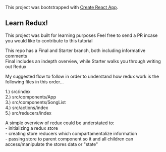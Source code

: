 This project was bootstrapped with [Create React App](https://github.com/facebook/create-react-app).

## Learn Redux!

This project was built for learning purposes
Feel free to send a PR incase you would like to contribute to this tutorial

This repo has a Final and Starter branch, both including informative comments
<br />
    Final includes an indepth overview, while Starter walks you through writing out Redux

My suggested flow to follow in order to understand how redux work is the following files in this order...

1.) src/index
<br />
2.) src/components/App
<br />
3.) src/components/SongList
<br />
4.) src/actions/index
<br />
5.) src/reducers/index



A simple overview of redux could be understated to:
<br />
    - initializing a redux store
    <br />
    - creating store reducers which compartamentalize information
    <br />
    - passing store to parent component so it and all children can access/manipulate the stores data or "state"